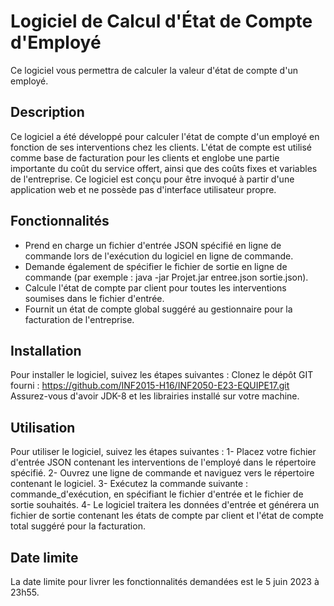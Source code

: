 # Logiciel de Calcul d'État de Compte d'Employé
Ce logiciel vous permettra de calculer la valeur d'état de compte d'un employé.

## Description

Ce logiciel a été développé pour calculer l'état de compte d'un employé en fonction de ses interventions chez les clients. L'état de compte est utilisé comme base de facturation pour les clients et englobe une partie importante du coût du service offert, ainsi que des coûts fixes et variables de l'entreprise. Ce logiciel est conçu pour être invoqué à partir d'une application web et ne possède pas d'interface utilisateur propre.

## Fonctionnalités

- Prend en charge un fichier d'entrée JSON spécifié en ligne de commande lors de l'exécution du logiciel en ligne de commande.
- Demande également de spécifier le fichier de sortie en ligne de commande (par exemple : java -jar Projet.jar entree.json sortie.json).
- Calcule l'état de compte par client pour toutes les interventions soumises dans le fichier d'entrée.
- Fournit un état de compte global suggéré au gestionnaire pour la facturation de l'entreprise.

## Installation

Pour installer le logiciel, suivez les étapes suivantes :
Clonez le dépôt GIT fourni : https://github.com/INF2015-H16/INF2050-E23-EQUIPE17.git
Assurez-vous d'avoir JDK-8 et les librairies installé sur votre machine.

## Utilisation

Pour utiliser le logiciel, suivez les étapes suivantes :
   1- Placez votre fichier d'entrée JSON contenant les interventions de l'employé dans le répertoire spécifié.
   2- Ouvrez une ligne de commande et naviguez vers le répertoire contenant le logiciel.
   3- Exécutez la commande suivante : commande_d'exécution, en spécifiant le fichier d'entrée et le fichier de sortie souhaités.
   4- Le logiciel traitera les données d'entrée et générera un fichier de sortie contenant les états de compte par client et l'état de compte total suggéré pour la facturation.

## Date limite

La date limite pour livrer les fonctionnalités demandées est le 5 juin 2023 à 23h55.

